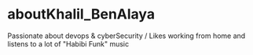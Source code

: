 # aboutKhalil_BenAlaya
Passionate about devops &amp; cyberSecurity /  Likes working from home and listens to a lot of "Habibi Funk" music 
